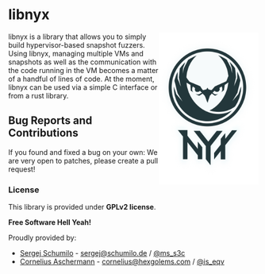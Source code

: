 # libnyx

<p>
<img align="right" width="200"  src="logo.png">
</p>

libnyx is a library that allows you to simply build hypervisor-based snapshot fuzzers. Using libnyx, managing multiple VMs and snapshots as well as the communication with the code running in the VM becomes a matter of a handful of lines of code. At the moment, libnyx can be used via a simple C interface or from a rust library. 

## Bug Reports and Contributions

If you found and fixed a bug on your own: We are very open to patches, please create a pull request!  

### License

This library is provided under **GPLv2 license**. 

**Free Software Hell Yeah!** 

Proudly provided by: 
* [Sergej Schumilo](http://schumilo.de) - sergej@schumilo.de / [@ms_s3c](https://twitter.com/ms_s3c)
* [Cornelius Aschermann](https://hexgolems.com) - cornelius@hexgolems.com / [@is_eqv](https://twitter.com/is_eqv)
